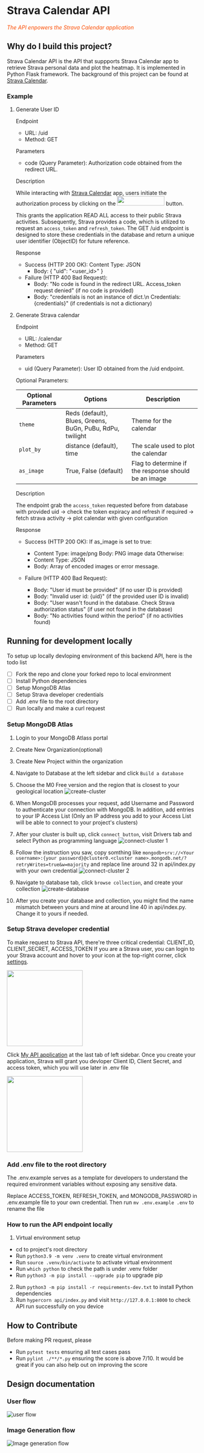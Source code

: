 # Strava Calendar API

<p style="color: #fc4c02"><em>The API enpowers the Strava Calendar application</em></p>

## Why do I build this project?

Strava Calendar API is the API that suppports Strava Calendar app to retrieve Strava personal data and plot the heatmap. It is implemented in Python Flask framework. The background of this project can be found at [Strava Calendar](https://github.com/handsamtw/strava-calender).

### Example

1. Generate User ID

   Endpoint

   - URL: /uid
   - Method: GET

   Parameters

   - code (Query Parameter): Authorization code obtained from the redirect URL.

   Description

   While interacting with [Strava Calendar](https://github.com/handsamtw/strava-calender) app, users initiate the authorization process by clicking on the <span><img height=25  width=125 src="./assets/strava/btn-strava.png" /></span> button.

   This grants the application READ ALL access to their public Strava activities. Subsequently, Strava provides a code, which is utilized to request an `access_token` and `refresh_token`. The GET /uid endpoint is designed to store these credentials in the database and return a unique user identifier (ObjectID) for future reference.

   Response

   - Success (HTTP 200 OK):
     Content Type: JSON
     - Body: { "uid": "<user_id>" }
   - Failure (HTTP 400 Bad Request):
     - Body: "No code is found in the redirect URL. Access_token request denied" (if no code is provided)
     - Body: "credentials is not an instance of dict.\n Credentials:{credentials}" (if credentials is not a dictionary)

2. Generate Strava calendar

   Endpoint

   - URL: /calendar
   - Method: GET

   Parameters

   - uid (Query Parameter): User ID obtained from the /uid endpoint.

   Optional Parameters:

   | Optional Parameters | Options                                                   | Description                                          |
   | ------------------- | --------------------------------------------------------- | ---------------------------------------------------- |
   | `theme`             | Reds (default), Blues, Greens, BuGn, PuBu, RdPu, twilight | Theme for the calendar                               |
   | `plot_by`           | distance (default), time                                  | The scale used to plot the calendar                  |
   | `as_image`          | True, False (default)                                     | Flag to determine if the response should be an image |

   Description

   The endpoint grab the `access_token` requested before from database with provided uid -> check the token expiracy and refresh if required -> fetch strava activity -> plot calendar with given configuration

   Response

   - Success (HTTP 200 OK):
     If as_image is set to true:

     - Content Type: image/png
       Body: PNG image data
       Otherwise:
     - Content Type: JSON
     - Body: Array of encoded images or error message.

   - Failure (HTTP 400 Bad Request):

     - Body: "User id must be provided" (if no user ID is provided)
     - Body: "Invalid user id: {uid}" (if the provided user ID is invalid)
     - Body: "User wasn't found in the database. Check Strava authorization status" (if user not found in the database)
     - Body: "No activities found within the period" (if no activities found)

## Running for development locally

To setup up locally devloping environment of this backend API, here is the todo list

- [ ] Fork the repo and clone your forked repo to local environment
- [ ] Install Python dependencies
- [ ] Setup MongoDB Atlas
- [ ] Setup Strava developer credentials
- [ ] Add .env file to the root directory
- [ ] Run locally and make a curl request

### Setup MongoDB Atlas

1. Login to your MongoDB Atlass portal
2. Create New Organization(optional)
3. Create New Project within the organization
4. Navigate to Database at the left sidebar and click `Build a database`

5. Choose the M0 Free version and the region that is closest to your geological location
   ![create-cluster](/assets/mongodb/create%20cluster.png)
6. When MongoDB processes your request, add Username and Password to authenticate your connection with MongoDB. In addition, add entries to your IP Access List (Only an IP address you add to your Access List will be able to connect to your project's clusters)
7. After your cluster is built up, click `connect button`, visit Drivers tab and select Python as programming language
   ![connect-cluster 1](/assets/mongodb/connect%20cluster1.png)

8. Follow the instruction you saw, copy somthing like `mongodb+srv://<Your username>:{your password}@cluster0.<cluster name>.mongodb.net/?retryWrites=true&w=majority` and replace line around 32 in api/index.py with your own credential
   ![connect-cluster 2](/assets/mongodb/connect%20cluster2.png)

9. Navigate to database tab, click `browse collection`, and create your collection
   ![create-database](/assets/mongodb/create-database.png)

10. After you create your database and collection, you might find the name mismatch between yours and mine at around line 40 in api/index.py. Change it to yours if needed.

### Setup Strava developer credential

To make request to Strava API, there're three critical credential: CLIENT_ID, CLIENT_SECRET, ACCESS_TOKEN
If you are a Strava user, you can login to your Strava account and hover to your icon at the top-right corner, click [settings](https://www.strava.com/settings/profil).

<img height=200 src="./assets/strava/strava-api-application(1).png" />

Click [My API application](https://www.strava.com/settings/api) at the last tab of left sidebar. Once you create your application, Strava will grant you devloper Client ID, Client Secret, and access token, which you will use later in .env file

<img height=200  src="./assets/strava/strava-api-application(2).png" />

### Add .env file to the root directory

The .env.example serves as a template for developers to understand the required environment variables without exposing any sensitive data.

Replace ACCESS_TOKEN, REFRESH_TOKEN, and MONGODB_PASSWORD in .env.example file to your own credential. Then run `mv .env.example .env` to rename the file

### How to run the API endpoint locally

1. Virtual environment setup

- cd to project's root directory
- Run `python3.9 -m venv .venv` to create virtual environment
- Run `source .venv/bin/activate` to activate virtual environment
- Run `which python` to check the path is under .venv folder
- Run `python3 -m pip install --upgrade pip` to upgrade pip

2. Run `python3 -m pip install -r requirements-dev.txt` to install Python dependencies
3. Run `hypercorn api/index.py` and visit `http://127.0.0.1:8000` to check API run successfully on you device

## How to Contribute

Before making PR request, please

- Run `pytest tests` ensuring all test cases pass
- Run `pylint ./**/*.py` ensuring the score is above 7/10. It would be great if you
  can also help out on improving the score

## Design documentation

### User flow

![user flow](docs/[strava-calendar]%20user%20flow.png)

### Image Generation flow

![Image generation flow](docs/[strava-calendar]%20Image-gen%20flow.png)
